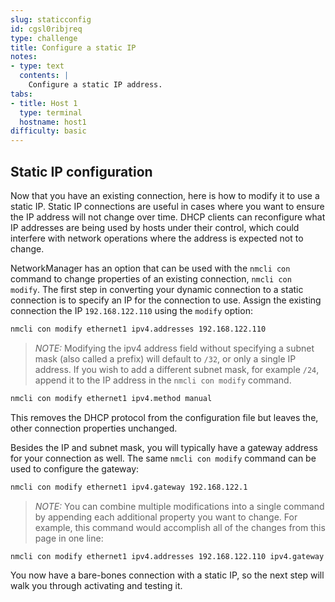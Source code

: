 ```yaml
---
slug: staticconfig
id: cgsl0ribjreq
type: challenge
title: Configure a static IP
notes:
- type: text
  contents: |
    Configure a static IP address.
tabs:
- title: Host 1
  type: terminal
  hostname: host1
difficulty: basic
---
```

## Static IP configuration

Now that you have an existing connection, here is how to modify it to use a static IP. Static IP connections are useful in cases where you want to ensure the IP address will not change over time. DHCP clients can reconfigure what IP addresses are being used by hosts under their control, which could interfere with network operations where the address is expected not to change.

NetworkManager has an option that can be used with the `nmcli con` command
to change properties of an existing connection, `nmcli con modify`.
The first step in converting your dynamic connection to a static connection is to specify an IP for the connection to use. Assign the existing connection the IP `192.168.122.110` using the `modify` option:

```bash
nmcli con modify ethernet1 ipv4.addresses 192.168.122.110
```

>_NOTE:_ Modifying the ipv4 address field without specifying a subnet mask (also called a prefix) will default to `/32`, or only a single IP address. If you wish
to add a different subnet mask, for example `/24`, append it to the IP address in the `nmcli con modify` command.

```bash
nmcli con modify ethernet1 ipv4.method manual
```

This removes the DHCP protocol from the configuration file but leaves the, other connection properties unchanged.

Besides the IP and subnet mask, you will typically have a gateway address for your connection as well. The same `nmcli con modify` command can be used to configure the gateway:

```bash
nmcli con modify ethernet1 ipv4.gateway 192.168.122.1
```

>_NOTE:_ You can combine multiple modifications into a single command by appending each additional property you want to change. For example, this command would accomplish all of the changes from this page in one line:

```bash
nmcli con modify ethernet1 ipv4.addresses 192.168.122.110 ipv4.gateway 192.168.122.1 ipv4.method manual
```

You now have a bare-bones connection with a static IP, so the next step will walk you through activating and testing it.
